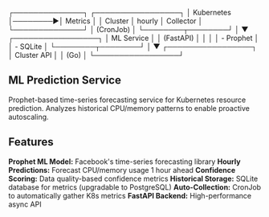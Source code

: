 ┌──────────────┐         ┌─────────────────┐
│  Kubernetes  │────────▶│ Metrics         │
│   Cluster    │ hourly  │ Collector       │
└──────────────┘         │ (CronJob)       │
                         └────────┬────────┘
                                  │
                                  ▼
                         ┌─────────────────┐
                         │  ML Service     │
                         │  (FastAPI)      │
                         │                 │
                         │  - Prophet      │
                         │  - SQLite       │
                         └────────┬────────┘
                                  │
                                  ▼
                         ┌─────────────────┐
                         │  Cluster API    │
                         │  (Go)           │
                         └─────────────────┘

## ML Prediction Service
Prophet-based time-series forecasting service for Kubernetes resource prediction. Analyzes historical CPU/memory patterns to enable proactive autoscaling.
## Features

**Prophet ML Model:** Facebook's time-series forecasting library
**Hourly Predictions:** Forecast CPU/memory usage 1 hour ahead
**Confidence Scoring:** Data quality-based confidence metrics
**Historical Storage:** SQLite database for metrics (upgradable to PostgreSQL)
**Auto-Collection:** CronJob to automatically gather K8s metrics
**FastAPI Backend:** High-performance async API